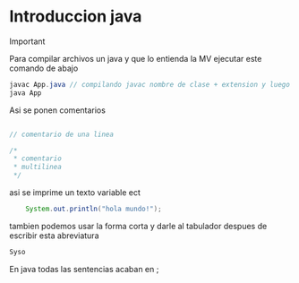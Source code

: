 # Introduccion java

> [!IMPORTANT]
> Para compilar archivos un java y que lo entienda la MV ejecutar este comando de abajo

```java
javac App.java // compilando javac nombre de clase + extension y luego poner java y la clase sin extension
java App
```

Asi se ponen comentarios

```java

// comentario de una linea

/*
 * comentario
 * multilinea
 */
```

asi se imprime un texto variable ect

```java
    System.out.println("hola mundo!");

```

tambien podemos usar la forma corta y darle al tabulador despues de escribir esta abreviatura

```java
Syso
```

En java todas las sentencias acaban en ;
